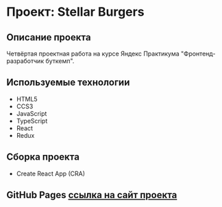 # Проект: Stellar Burgers

## Описание проекта

Четвёртая проектная работа на курсе Яндекс Практикума "Фронтенд-разработчик буткемп".

## Используемые технологии

- HTML5
- CCS3
- JavaScript
- TypeScript
- React
- Redux

## Сборка проекта

- Create React App (CRA)

## GitHub Pages [ссылка на сайт проекта](https://lizapetkova.github.io/react-burger/)
